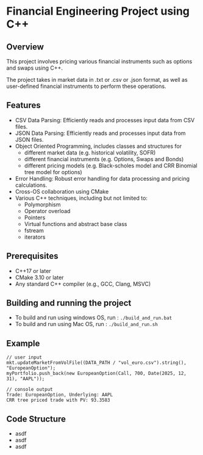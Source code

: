 # Financial Engineering Project using C++

## Overview
This project involves pricing various financial instruments such as options and swaps using C++. 

The project takes in market data in .txt or .csv or .json format, as well as user-defined financial instruments to perform these operations.

## Features
- CSV Data Parsing: Efficiently reads and processes input data from CSV files.
- JSON Data Parsing: Efficiently reads and processes input data from JSON files.
- Object Oriented Programming, includes classes and structures for
  - different market data (e.g. historical volatility, SOFR)
  - different financial instruments (e.g. Options, Swaps and Bonds)
  - different pricing models (e.g. Black-scholes model and CRR Binomial tree model for options)
- Error Handling: Robust error handling for data processing and pricing calculations.
- Cross-OS collaboration using CMake
- Various C++ techniques, including but not limited to:
  - Polymorphism
  - Operator overload
  - Pointers
  - Virtual functions and abstract base class
  - fstream
  - iterators

## Prerequisites
- C++17 or later
- CMake 3.10 or later
- Any standard C++ compiler (e.g., GCC, Clang, MSVC)

## Building and running the project
- To build and run using windows OS, run : `./build_and_run.bat`
- To build and run using Mac OS, run : `./build_and_run.sh`

## Example
```
// user input
mkt.updateMarketFromVolFile((DATA_PATH / "vol_euro.csv").string(), "EuropeanOption");
myPortfolio.push_back(new EuropeanOption(Call, 700, Date(2025, 12, 31), "AAPL"));

// console output
Trade: EuropeanOption, Underlying: AAPL
CRR tree priced trade with PV: 93.3583
```

## Code Structure
- asdf
- asdf
- asdf
